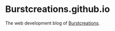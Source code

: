 Burstcreations.github.io
===========

The web development blog of [Burstcreations][1].

[1]: http://burstcreations.com
